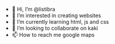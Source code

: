 - 👋 Hi, I’m @listibra
- 👀 I’m interested in creating websites
- 🌱 I’m currently learning html, js and css
- 💞️ I’m looking to collaborate on kaki
- 📫 How to reach me google maps

<!---
listibra/listibra is a ✨ special ✨ repository because its `README.md` (this file) appears on your GitHub profile.
You can click the Preview link to take a look at your changes.
--->
